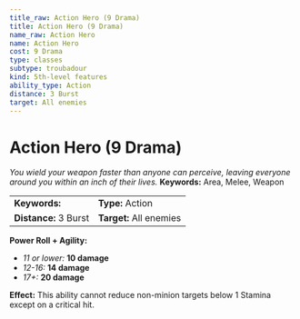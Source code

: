 ```yaml
---
title_raw: Action Hero (9 Drama)
title: Action Hero (9 Drama)
name_raw: Action Hero
name: Action Hero
cost: 9 Drama
type: classes
subtype: troubadour
kind: 5th-level features
ability_type: Action
distance: 3 Burst
target: All enemies
---
```


# Action Hero (9 Drama)

*You wield your weapon faster than anyone can perceive, leaving everyone around you within an inch of their lives.* **Keywords:** Area, Melee, Weapon

|                       |                         |
| :-------------------- | :---------------------- |
| **Keywords:**         | **Type:** Action        |
| **Distance:** 3 Burst | **Target:** All enemies |

**Power Roll + Agility:**

- *11 or lower:* **10 damage**
- *12-16:* **14 damage**
- *17+:* **20 damage**

**Effect:** This ability cannot reduce non-minion targets below 1 Stamina except on a critical hit.
